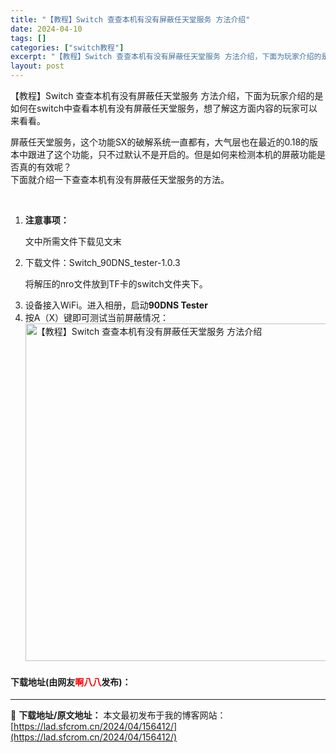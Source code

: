 ```yaml
---
title: "【教程】Switch 查查本机有没有屏蔽任天堂服务 方法介绍"
date: 2024-04-10
tags: []
categories: ["switch教程"]
excerpt: "【教程】Switch 查查本机有没有屏蔽任天堂服务 方法介绍，下面为玩家介绍的是如何在switch中查看本机有没有屏蔽任天堂服务，想了解这方面内容的玩家可以来看看。 屏蔽任天堂服务，这个功能SX的破解系统一直都有，大气层也在最近的0.18的版本中跟进了这个功能，只不过默认不是开启的。但是如何来检测本&hellip;"
layout: post
---
```


 <p>【教程】Switch 查查本机有没有屏蔽任天堂服务 方法介绍，下面为玩家介绍的是如何在switch中查看本机有没有屏蔽任天堂服务，想了解这方面内容的玩家可以来看看。</p> <p>屏蔽任天堂服务，这个功能SX的破解系统一直都有，大气层也在最近的0.18的版本中跟进了这个功能，只不过默认不是开启的。但是如何来检测本机的屏蔽功能是否真的有效呢？<br />下面就介绍一下查查本机有没有屏蔽任天堂服务的方法。</p> <p>&nbsp;</p> <ol> <li> <p><strong>注意事项：</strong></p> <p>文中所需文件下载见文末</p></li> <li>下载文件：Switch_90DNS_tester-1.0.3   <p>将解压的nro文件放到TF卡的switch文件夹下。</p></li> <li>设备接入WiFi。进入相册，启动<strong>90DNS Tester</strong></li> <li>按A（X）键即可测试当前屏蔽情况：<img src="https://lad.sfcrom.cn/wp-content/uploads/2024/04/20240410_66162eb822df8.webp" style="width: 755px; height: 540px;" alt="【教程】Switch 查查本机有没有屏蔽任天堂服务 方法介绍" /></li> </ol> <p><h4>下载地址(由网友<font color="red">啊八八</font>发布)：</h4></p> 

---
📖 **下载地址/原文地址：** 本文最初发布于我的博客网站：[https://lad.sfcrom.cn/2024/04/156412/](https://lad.sfcrom.cn/2024/04/156412/)

